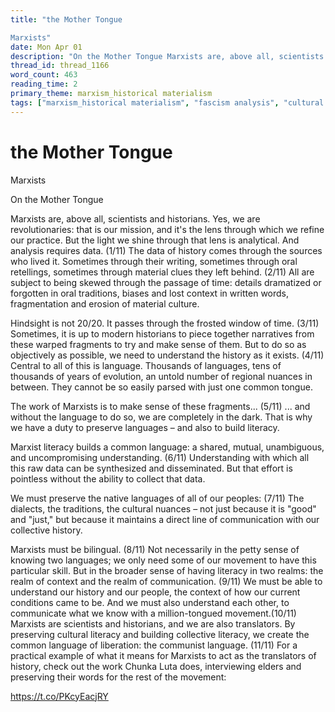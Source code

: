 ```yaml
---
title: "the Mother Tongue

Marxists"
date: Mon Apr 01
description: "On the Mother Tongue Marxists are, above all, scientists and historians."
thread_id: thread_1166
word_count: 463
reading_time: 2
primary_theme: marxism_historical materialism
tags: ["marxism_historical materialism", "fascism analysis", "cultural criticism", "organizational theory"]
---
```


# the Mother Tongue

Marxists

On the Mother Tongue

Marxists are, above all, scientists and historians. Yes, we are revolutionaries: that is our mission, and it's the lens through which we refine our practice. But the light we shine through that lens is analytical. And analysis requires data. (1/11) The data of history comes through the sources who lived it. Sometimes through their writing, sometimes through oral retellings, sometimes through material clues they left behind. (2/11) All are subject to being skewed through the passage of time: details dramatized or forgotten in oral traditions, biases and lost context in written words, fragmentation and erosion of material culture.

Hindsight is not 20/20. It passes through the frosted window of time. (3/11) Sometimes, it is up to modern historians to piece together narratives from these warped fragments to try and make sense of them. But to do so as objectively as possible, we need to understand the history as it exists. (4/11) Central to all of this is language. Thousands of languages, tens of thousands of years of evolution, an untold number of regional nuances in between. They cannot be so easily parsed with just one common tongue.

The work of Marxists is to make sense of these fragments... (5/11) ... and without the language to do so, we are completely in the dark. That is why we have a duty to preserve languages – and also to build literacy.

Marxist literacy builds a common language: a shared, mutual, unambiguous, and uncompromising understanding. (6/11) Understanding with which all this raw data can be synthesized and disseminated. But that effort is pointless without the ability to collect that data.

We must preserve the native languages of all of our peoples: (7/11) The dialects, the traditions, the cultural nuances – not just because it is "good" and "just," but because it maintains a direct line of communication with our collective history.

Marxists must be bilingual. (8/11) Not necessarily in the petty sense of knowing two languages; we only need some of our movement to have this particular skill. But in the broader sense of having literacy in two realms: the realm of context and the realm of communication. (9/11) We must be able to understand our history and our people, the context of how our current conditions came to be. And we must also understand each other, to communicate what we know with a million-tongued movement.(10/11) Marxists are scientists and historians, and we are also translators. By preserving cultural literacy and building collective literacy, we create the common language of liberation: the communist language. (11/11) For a practical example of what it means for Marxists to act as the translators of history, check out the work Chunka Luta does, interviewing elders and preserving their words for the rest of the movement:

https://t.co/PKcyEacjRY